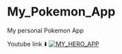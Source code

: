 # My_Pokemon_App
My personal Pokemon App

Youtube link ⬇️
[![MY_HERO_APP](https://img.youtube.com/vi/pf9MPJV-JsU/0.jpg)](https://www.youtube.com/watch?v=pf9MPJV-JsU)
